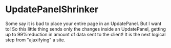 # UpdatePanelShrinker
Some say it is bad to place your entire page in an UpdatePanel. But I want to! So this little thing sends only the changes inside an UpdatePanel, getting up to 99%reduction in amount of data sent to the client! It is the next logical step from "ajaxifying" a site.
